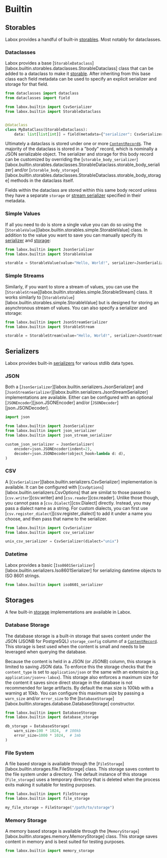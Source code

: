 # Builtin

## Storables

Labox provides a handful of built-in [storables](../concepts/storables.md). Most notably
for dataclasses.

### Dataclasses

Labox provides a base
[`StorableDataclass`][labox.builtin.storables.dataclasses.StorableDataclass] class that
can be added to a dataclass to make it [storable](../usage/index.md#saving-storables).
After inheriting from this base class each field metadata can be used to specify an
explicit serializer and storage for that field.

```python
from dataclasses import dataclass
from dataclasses import field

from labox.builtin import CsvSerializer
from labox.builtin import StorableDataclass


@dataclass
class MyDataClass(StorableDataclass):
    data: list[list[int]] = field(metadata={"serializer": CsvSerializer})
```

Ultimately a dataclass is stored under one or more
[`ContentRecord`s](../concepts/database.md#content-records). The majority of the
dataclass is stored in a "body" record, which is nominally a JSON serializable object.
The serializer and storage for this body record can be customized by overriding the
[`storable_body_serializer`][labox.builtin.storables.dataclasses.StorableDataclass.storable_body_serializer]
and/or
[`storable_body_storage`][labox.builtin.storables.dataclasses.StorableDataclass.storable_body_storage]
methods in the dataclass itself.

Fields within the dataclass are stored within this same body record unless they have a
separate `storage` or [stream serializer](../concepts/serializers.md#stream-serializers)
specified in their metadata.

### Simple Values

If all you need to do is store a single value you can do so using the
[`StorableValue`][labox.builtin.storables.simple.StorableValue] class. In addition to
the value you want to save you can manually specify its
[serializer](../concepts/serializers.md) and [storage](../concepts/storages.md):

```python
from labox.builtin import JsonSerializer
from labox.builtin import StorableValue

storable = StorableValue(value="Hello, World!", serializer=JsonSerializer)
```

### Simple Streams

Similarly, if you want to store a stream of values, you can use the
[`StorableStream`][labox.builtin.storables.simple.StorableStream] class. It works
similarly to [`StorableValue`][labox.builtin.storables.simple.StorableValue] but is
designed for storing an asynchronous stream of values. You can also specify a serializer
and storage:

```python
from labox.builtin import JsonStreamSerializer
from labox.builtin import StorableStream

storable = StorableStream(value="Hello, World!", serializer=JsonStreamSerializer)
```

## Serializers

Labox provides built-in [serializers](../concepts/serializers.md) for various stdlib
data types.

### JSON

Both a [`JsonSerializer`][labox.builtin.serializers.JsonSerializer] and
[`JsonStreamSerializer`][labox.builtin.serializers.JsonStreamSerializer] implementations
are available. Either can be configured with an optional
[`JSONEncoder`][json.JSONEncoder] and/or [`JSONDecoder`][json.JSONDecoder].

```python
import json

from labox.builtin import JsonSerializer
from labox.builtin import json_serializer
from labox.builtin import json_stream_serializer

custom_json_serializer = JsonSerializer(
    encoder=json.JSONEncoder(indent=2),
    decoder=json.JSONDecoder(object_hook=lambda d: d),
)
```

### CSV

A [`CsvSerializer`][labox.builtin.serializers.CsvSerializer] implementation is
available. It can be configured with
[`CsvOptions`][labox.builtin.serializers.CsvOptions] that are similat to those passed to
[`csv.writer`][csv.writer] and [`csv.reader`][csv.reader]. Unlike those though, you
cannot pass a [`csv.Dialect`][csv.Dialect] directly. Instead, you may pass a dialect
name as a string. For custom dialects, you can first use
[`csv.register_dialect`][csv.register_dialect] to add it under a name you choose, and
then pass that name to the serializer.

```python
from labox.builtin import CsvSerializer
from labox.builtin import csv_serializer

unix_csv_serializer = CsvSerializer(dialect="unix")
```

### Datetime

Labox provides a basic
[`Iso8601Serializer`][labox.builtin.serializers.Iso8601Serializer] for serializing
datetime objects to ISO 8601 strings.

```python
from labox.builtin import iso8601_serializer
```

## Storages

A few built-in [storage](../concepts/storages.md) implementations are available in
Labox.

### Database Storage

The database storage is a built-in storage that saves content under the JSON (JSONB for
PostgreSQL) `storage_config` column of a
[`ContentRecord`](../concepts/database.md#content-records). This storage is best used
when the content is small and needs to be leveraged when querying the database.

Because the content is held in a JSON (or JSONB) column, this storage is limited to
saving JSON data. To enforce this the storage checks that the `content_type` is set to
`application/json` or the same with an extension (e.g. `application/json+x-labox`). This
storage also enforces a maximum size for the content it saves since direct storage in
the database is not recommended for large artifacts. By default the max size is 100kb
with a warning at 10kb. You can configure this maximum size by passing a `warn_size`
and/or `error_size` to the
[`DatabaseStorage`][labox.builtin.storages.database.DatabaseStorage] constructor.

```python
from labox.builtin import DatabaseStorage
from labox.builtin import database_storage

db_storage = DatabaseStorage(
    warn_size=100 * 1024,  # 100kb
    error_size=1000 * 1024,  # 1mb
)
```

### File System

A file based storage is available through the
[`FileStorage`][labox.builtin.storages.file.FileStorage] class. This storage saves
content to the file system under a directory. The default instance of this storage
(`file_storage`) uses a temporary directory that is deleted when the process exits
making it suitable for testing purposes.

```python
from labox.builtin import FileStorage
from labox.builtin import file_storage

my_file_storage = FileStorage("/path/to/storage")
```

### Memory Storage

A memory based storage is available through the
[`MemoryStorage`][labox.builtin.storages.memory.MemoryStorage] class. This storage saves
content in memory and is best suited for testing purposes.

```python
from labox.builtin import memory_storage
```
